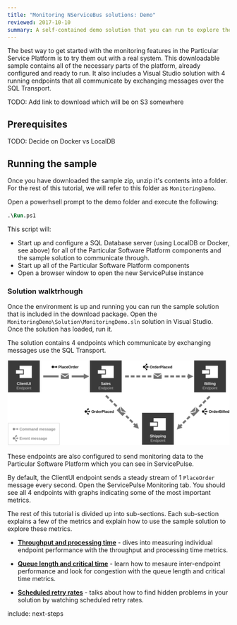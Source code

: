```yaml
---
title: "Monitoring NServiceBus solutions: Demo"
reviewed: 2017-10-10
summary: A self-contained demo solution that you can run to explore the monitoring features of the Particular Service Platform.
---
```


The best way to get started with the monitoring features in the Particular Service Platform is to try them out with a real system. This downloadable sample contains all of the necessary parts of the platform, already configured and ready to run. It also includes a Visual Studio solution with 4 running endpoints that all communicate by exchanging messages over the SQL Transport.


TODO: Add link to download which will be on S3 somewhere


## Prerequisites

TODO: Decide on Docker vs LocalDB


## Running the sample

Once you have downloaded the sample zip, unzip it's contents into a folder. For the rest of this tutorial, we will refer to this folder as `MonitoringDemo`.

Open a powerhsell prompt to the demo folder and execute the following:

```ps
.\Run.ps1
```

This script will:
- Start up and configure a SQL Database server (using LocalDB or Docker, see above) for all of the Particular Software Platform components and the sample solution to communicate through.
- Start up all of the Particular Software Platform components
- Open a browser window to open the new ServicePulse instance


### Solution walktrhough

Once the environment is up and running you can run the sample solution that is included in the download package. Open the `MonitoringDemo\Solution\MonitoringDemo.sln` solution in Visual Studio. Once the solution has loaded, run it.

The solution contains 4 endpoints which communicate by exchanging messages use the SQL Transport.

![Solution Diagram](diagram.svg)

These endpoints are also configured to send monitoring data to the Particular Software Platform which you can see in ServicePulse. 

By default, the ClientUI endpoint sends a steady stream of 1 `PlaceOrder` message every second. Open the ServicePulse Monitoring tab. You should see all 4 endpoints with graphs indicating some of the most important metrics. 

The rest of this tutorial is divided up into sub-sections. Each sub-section explains a few of the metrics and explain how to use the sample solution to explore these metrics.

- **[Throughput and processing time](walkthough-1.md)** - dives into measuring individual endpoint performance with the throughput and processing time metrics.

- **[Queue length and critical time](walkthough-2.md)** - learn how to mesaure inter-endpoint performance and look for congestion with the queue length and critical time metrics.

- **[Scheduled retry rates](walkthough-3.md)** - talks about how to find hidden problems in your solution by watching scheduled retry rates.


include: next-steps
